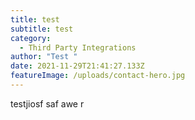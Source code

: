 ```yaml
---
title: test
subtitle: test
category:
  - Third Party Integrations
author: "Test "
date: 2021-11-29T21:41:27.133Z
featureImage: /uploads/contact-hero.jpg
---
```

testjiosf saf awe r